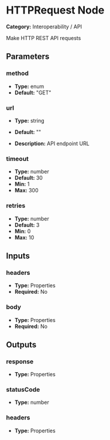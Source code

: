 
# HTTPRequest Node

**Category:** Interoperability / API

Make HTTP REST API requests

## Parameters


### method
- **Type:** enum
- **Default:** "GET"





### url
- **Type:** string
- **Default:** ""


- **Description:** API endpoint URL


### timeout
- **Type:** number
- **Default:** 30
- **Min:** 1
- **Max:** 300



### retries
- **Type:** number
- **Default:** 3
- **Min:** 0
- **Max:** 10



## Inputs


### headers
- **Type:** Properties
- **Required:** No



### body
- **Type:** Properties
- **Required:** No



## Outputs


### response
- **Type:** Properties



### statusCode
- **Type:** number



### headers
- **Type:** Properties




